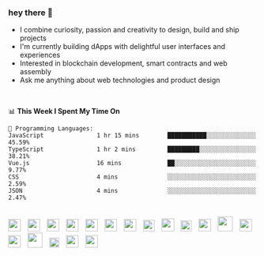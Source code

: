### hey there :wave:
<!-- [<img align="right" width="50%" src="https://github-readme-stats.vercel.app/api?username=findtoni&show_icons=true&theme=radical&count_private=true">]
<img src="https://media.giphy.com/media/hvRJCLFzcasrR4ia7z/giphy.gif" width="10px">
(#) -->

- I combine curiosity, passion and creativity to design, build and ship projects
- I'm currently building dApps with delightful user interfaces and experiences  
- Interested in blockchain development, smart contracts and web assembly
- Ask me anything about web technologies and product design
<br />

<!--START_SECTION:waka-->
📊 **This Week I Spent My Time On** 

```text
💬 Programming Languages: 
JavaScript               1 hr 15 mins        ███████████░░░░░░░░░░░░░░   45.59% 
TypeScript               1 hr 2 mins         █████████░░░░░░░░░░░░░░░░   38.21% 
Vue.js                   16 mins             ██░░░░░░░░░░░░░░░░░░░░░░░   9.77% 
CSS                      4 mins              ░░░░░░░░░░░░░░░░░░░░░░░░░   2.59% 
JSON                     4 mins              ░░░░░░░░░░░░░░░░░░░░░░░░░   2.47%

```


<!--END_SECTION:waka-->

<br />
  <div align="left">
    <img height="25" src="https://cdn.jsdelivr.net/gh/devicons/devicon/icons/vscode/vscode-original.svg" style="padding-right:10px;" />
    <img height="25" src="https://cdn.jsdelivr.net/gh/devicons/devicon/icons/typescript/typescript-original.svg" style="padding-right:10px;"/>
    <img height="25" src="https://cdn.jsdelivr.net/gh/devicons/devicon/icons/vuejs/vuejs-original.svg" style="padding-right:10px;"/>
    <img height="25" src="https://cdn.jsdelivr.net/gh/devicons/devicon/icons/nuxtjs/nuxtjs-original.svg" style="padding-right:10px;"/>
    <img height="25" src="https://cdn.jsdelivr.net/gh/devicons/devicon/icons/react/react-original.svg" style="padding-right:10px;"/>
      <img height="25" src="https://wgxwocyublngaeisjxte.supabase.co/storage/v1/object/public/assets/icons/nextjs-original-1.svg" style="padding-right:10px;"/>
    <img height="25" src="https://cdn.jsdelivr.net/gh/devicons/devicon/icons/nodejs/nodejs-original.svg" style="padding-right:10px;"/>
    <img height="23" src="https://bit.ly/3oPTX2M" style="padding-right:10px;"/>
    <img height="26" src="https://bit.ly/3cWHpnF" style="padding-right:10px;"/>
    <img height="22" src="https://bit.ly/3A0Cee8" style="padding-right:10px;"/>
    <img height="25" src="https://cdn.jsdelivr.net/gh/devicons/devicon/icons/graphql/graphql-plain.svg" style="padding-right:10px;"/>
    <img height="30" src="https://cdn.jsdelivr.net/gh/devicons/devicon/icons/docker/docker-original.svg" style="padding-right:10px;"/>
    <img height="25" src="https://cdn.jsdelivr.net/gh/devicons/devicon/icons/digitalocean/digitalocean-original.svg" style="padding-right:10px;"/>
    <img height="25" src="https://cdn.jsdelivr.net/gh/devicons/devicon/icons/googlecloud/googlecloud-original.svg" style="padding-right:10px;"/>
    <img height="30" src="https://cdn.jsdelivr.net/gh/devicons/devicon/icons/amazonwebservices/amazonwebservices-plain-wordmark.svg" style="padding-right:10px;"/>
    <img height="20" src="https://cdn.jsdelivr.net/gh/devicons/devicon/icons/jest/jest-plain.svg" style="padding-right:10px;"/>
    <img height="25" src="https://cdn.jsdelivr.net/gh/devicons/devicon/icons/tailwindcss/tailwindcss-plain.svg" style="padding-right:10px;"/>
    <img height="25" src="https://cdn.jsdelivr.net/gh/devicons/devicon/icons/sass/sass-original.svg" style="padding-right:10px;"/>
  </p>
